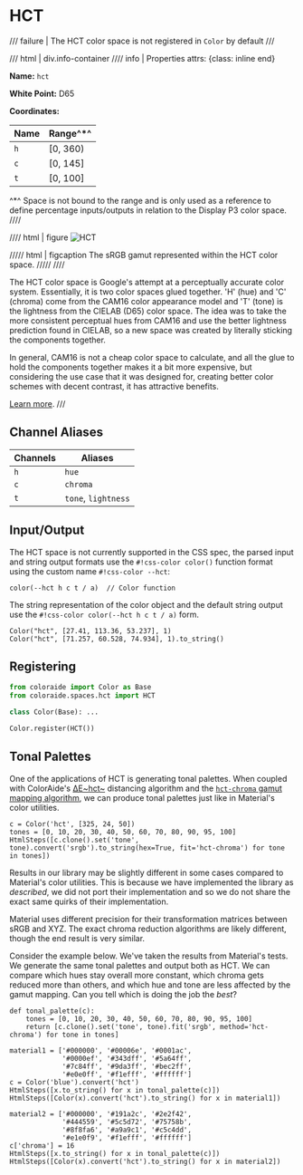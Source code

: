 # HCT

/// failure | The HCT color space is not registered in `Color` by default
///

/// html | div.info-container
//// info | Properties
    attrs: {class: inline end}

**Name:** `hct`

**White Point:** D65

**Coordinates:**

Name | Range^\*^
---- | -----
`h`  | [0, 360)
`c`  | [0, 145]
`t`  | [0, 100]

^\*^ Space is not bound to the range and is only used as a reference to define percentage inputs/outputs in
relation to the Display P3 color space.
////

//// html | figure
![HCT](../images/hct.png)

///// html | figcaption
The sRGB gamut represented within the HCT color space.
/////
////

The HCT color space is Google's attempt at a perceptually accurate color system. Essentially, it is two color spaces
glued together. 'H' (hue) and 'C' (chroma) come from the CAM16 color appearance model and 'T' (tone) is the lightness
from the CIELAB (D65) color space. The idea was to take the more consistent perceptual hues from CAM16 and use the
better lightness prediction found in CIELAB, so a new space was created by literally sticking the components together.

In general, CAM16 is not a cheap color space to calculate, and all the glue to hold the components together makes it a
bit more expensive, but considering the use case that it was designed for, creating better color schemes with decent
contrast, it has attractive benefits.

[Learn more](https://material.io/blog/science-of-color-design).
///

## Channel Aliases

Channels | Aliases
-------- | -------
`h`      | `hue`
`c`      | `chroma`
`t`      | `tone`, `lightness`

## Input/Output

The HCT space is not currently supported in the CSS spec, the parsed input and string output formats use
the `#!css-color color()` function format using the custom name `#!css-color --hct`:

```css-color
color(--hct h c t / a)  // Color function
```

The string representation of the color object and the default string output use the
`#!css-color color(--hct h c t / a)` form.

```playground
Color("hct", [27.41, 113.36, 53.237], 1)
Color("hct", [71.257, 60.528, 74.934], 1).to_string()
```

## Registering

```py
from coloraide import Color as Base
from coloraide.spaces.hct import HCT

class Color(Base): ...

Color.register(HCT())
```

## Tonal Palettes

One of the applications of HCT is generating tonal palettes. When coupled with ColorAide's [∆E~hct~](../distance.md#delta-e-hct)
distancing algorithm and the [`hct-chroma` gamut mapping algorithm](../gamut.md#hct-chroma), we can produce tonal
palettes just like in Material's color utilities.

```playground
c = Color('hct', [325, 24, 50])
tones = [0, 10, 20, 30, 40, 50, 60, 70, 80, 90, 95, 100]
HtmlSteps([c.clone().set('tone', tone).convert('srgb').to_string(hex=True, fit='hct-chroma') for tone in tones])
```

Results in our library may be slightly different in some cases compared to Material's color utilities. This is because
we have implemented the library as _described_, we did not port their implementation and so we do not share the exact
same quirks of their implementation.

Material uses different precision for their transformation matrices between sRGB and XYZ. The exact chroma reduction
algorithms are likely different, though the end result is very similar.

Consider the example below. We've taken the results from Material's tests. We generate the same tonal palettes and
output both as HCT. We can compare which hues stay overall more constant, which chroma gets reduced more than others,
and which hue and tone are less affected by the gamut mapping. Can you tell which is doing the job the _best_?

```playground
def tonal_palette(c):
    tones = [0, 10, 20, 30, 40, 50, 60, 70, 80, 90, 95, 100]
    return [c.clone().set('tone', tone).fit('srgb', method='hct-chroma') for tone in tones]

material1 = ['#000000', '#00006e', '#0001ac',
             '#0000ef', '#343dff', '#5a64ff',
             '#7c84ff', '#9da3ff', '#bec2ff',
             '#e0e0ff', '#f1efff', '#ffffff']
c = Color('blue').convert('hct')
HtmlSteps([x.to_string() for x in tonal_palette(c)])
HtmlSteps([Color(x).convert('hct').to_string() for x in material1])

material2 = ['#000000', '#191a2c', '#2e2f42',
             '#444559', '#5c5d72', '#75758b',
             '#8f8fa6', '#a9a9c1', '#c5c4dd',
             '#e1e0f9', '#f1efff', '#ffffff']
c['chroma'] = 16
HtmlSteps([x.to_string() for x in tonal_palette(c)])
HtmlSteps([Color(x).convert('hct').to_string() for x in material2])
```
